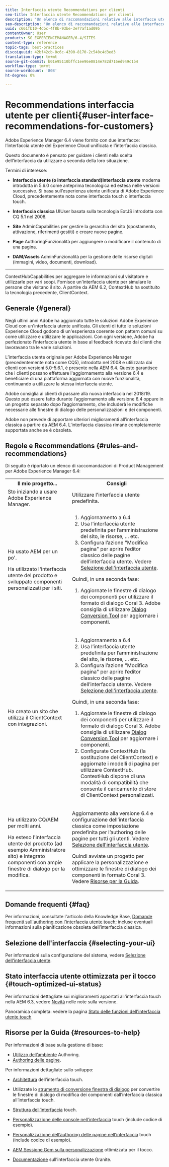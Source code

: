 ```yaml
---
title: Interfaccia utente Recommendations per clienti
seo-title: Interfaccia utente Recommendations per clienti
description: 'Un elenco di raccomandazioni relative alle interfacce utente classiche e ottimizzate per il tocco. '
seo-description: 'Un elenco di raccomandazioni relative alle interfacce utente classiche e ottimizzate per il tocco. '
uuid: c661fb10-4dbc-4f8b-93be-3e77af1ad095
contentOwner: User
products: SG_EXPERIENCEMANAGER/6.4/SITES
content-type: reference
topic-tags: best-practices
discoiquuid: 42bf42cb-0c6c-4390-8170-2c540c4d3ed3
translation-type: tm+mt
source-git-commit: b01e95110bffc1ee96e0814e782d716ed949c1b4
workflow-type: tm+mt
source-wordcount: '808'
ht-degree: 0%

---
```



# Recommendations interfaccia utente per clienti{#user-interface-recommendations-for-customers}

Adobe Experience Manager 6.4 viene fornito con due interfacce: l’interfaccia utente del Experience Cloud  unificata e l’interfaccia classica.

Questo documento è pensato per guidare i clienti nella scelta dell’interfaccia da utilizzare a seconda della loro situazione.

Termini di interesse:

* **Interfaccia utente (o interfaccia standard)Interfaccia utente**
moderna introdotta in 5.6.0 come anteprima tecnologica ed estesa nelle versioni successive. Si basa sull’esperienza utente unificata di Adobe Experience Cloud, precedentemente nota come interfaccia touch o interfaccia touch.

* **Interfaccia classica**
UIUser basata sulla tecnologia ExtJS introdotta con CQ 5.1 nel 2008.

* **Site**
AdminCapabilities per gestire la gerarchia del sito (spostamento, attivazione, riferimenti gestiti) e creare nuove pagine.

* **Page**
AuthoringFunzionalità per aggiungere o modificare il contenuto di una pagina.

* **DAM/Assets**
AdminFunzionalità per la gestione delle risorse digitali (immagini, video, documenti, download).

* ****
ContextHubCapabilities per aggregare le informazioni sul visitatore e utilizzarle per vari scopi. Fornisce un&#39;interfaccia utente per simulare le persone che visitano il sito. A partire da AEM 6.2, ContextHub ha sostituito la tecnologia precedente, ClientContext.

## Generale {#general}

Negli ultimi anni  Adobe ha aggiornato tutte le soluzioni Adobe Experience Cloud con un&#39;interfaccia utente unificata. Gli utenti di tutte le soluzioni  Experience Cloud godono di un&#39;esperienza coerente con pattern comuni su come utilizzare e utilizzare le applicazioni. Con ogni versione,  Adobe ha perfezionato l&#39;interfaccia utente in base al feedback ricevuto dai clienti che lavoravano tra le varie soluzioni.

L’interfaccia utente originale per Adobe Experience Manager (precedentemente nota come CQ5), introdotta nel 2008 e utilizzata dai clienti con versioni 5.0-5.6.1, è presente nella AEM 6.4. Questo garantisce che i clienti possano effettuare l&#39;aggiornamento alla versione 6.4 e beneficiare di una piattaforma aggiornata con nuove funzionalità, continuando a utilizzare la stessa interfaccia utente.

 Adobe consiglia ai clienti di passare alla nuova interfaccia nel 2018/19. Questo può essere fatto durante l’aggiornamento alla versione 6.4 oppure in un progetto separato dopo l’aggiornamento, che includerà le modifiche necessarie alle finestre di dialogo delle personalizzazioni e dei componenti.

 Adobe non prevede di apportare ulteriori miglioramenti all’interfaccia classica a partire da AEM 6.4. L’interfaccia classica rimane completamente supportata anche se è obsoleta.

## Regole e Recommendations {#rules-and-recommendations}

Di seguito è riportato un elenco di raccomandazioni di Product Management per Adobe Experience Manager 6.4:

<table> 
 <tbody> 
  <tr> 
   <th>Il mio progetto...</th> 
   <th>Consigli</th> 
  </tr> 
  <tr> 
   <td>Sto iniziando a usare Adobe Experience Manager.</td> 
   <td>Utilizzare l'interfaccia utente predefinita.</td> 
  </tr> 
  <tr> 
   <td><p>Ha usato AEM per un po'.</p> <p>Ha utilizzato l'interfaccia utente del prodotto e sviluppato componenti personalizzati per i siti.<br /> </p> </td> 
   <td> 
    <ol> 
     <li>Aggiornamento a 6.4</li> 
     <li>Usa l’interfaccia utente predefinita per l’amministrazione del sito, le risorse, ... etc.<br /> </li> 
     <li>Configura l’azione "Modifica pagina" per aprire l’editor classico delle pagine dell’interfaccia utente. Vedere <a href="#selecting-your-ui">Selezione dell'interfaccia utente</a>.</li> 
    </ol> <p>Quindi, in una seconda fase:</p> 
    <ol> 
     <li>Aggiornate le finestre di dialogo dei componenti per utilizzare il formato di dialogo Coral 3.  Adobe consiglia di utilizzare <a href="/help/sites-developing/dialog-conversion.md">Dialog Conversion Tool</a> per aggiornare i componenti.</li> 
    </ol> </td> 
  </tr> 
  <tr> 
   <td>Ha creato un sito che utilizza il ClientContext con integrazioni.<br /> </td> 
   <td> 
    <ol> 
     <li>Aggiornamento a 6.4</li> 
     <li>Usa l’interfaccia utente predefinita per l’amministrazione del sito, le risorse, ... etc.</li> 
     <li>Configura l’azione "Modifica pagina" per aprire l’editor classico delle pagine dell’interfaccia utente. Vedere <a href="#selecting-your-ui">Selezione dell'interfaccia utente</a>.</li> 
    </ol> <p>Quindi, in una seconda fase:</p> 
    <ol> 
     <li>Aggiornate le finestre di dialogo dei componenti per utilizzare il formato di dialogo Coral 3.  Adobe consiglia di utilizzare <a href="/help/sites-developing/dialog-conversion.md">Dialog Conversion Tool</a> per aggiornare i componenti.</li> 
     <li>Configurate ContextHub (la sostituzione del ClientContext) e aggiornate i modelli di pagina per utilizzare ContextHub. ContextHub dispone di una modalità di compatibilità che consente il caricamento di store di ClientContext personalizzati.</li> 
    </ol> </td> 
  </tr> 
  <tr> 
   <td><p>Ha utilizzato CQ/AEM per molti anni.</p> <p>Ha esteso l'interfaccia utente del prodotto (ad esempio Amministratore sito) e integrato componenti con ampie finestre di dialogo per la modifica.</p> </td> 
   <td><p>Aggiornamento alla versione 6.4 e configurazione dell’interfaccia classica come impostazione predefinita per l’authoring delle pagine per tutti gli utenti. Vedere <a href="#selecting-your-ui">Selezione dell'interfaccia utente</a>.</p> <p>Quindi avviate un progetto per applicare la personalizzazione e ottimizzare le finestre di dialogo dei componenti in formato Coral 3. Vedere <a href="#resources-to-help">Risorse per la Guida</a>.<br /> </p> </td> 
  </tr> 
 </tbody> 
</table>

## Domande frequenti {#faq}

Per informazioni, consultate l&#39;articolo della Knowledge Base, [Domande frequenti sull&#39;authoring con l&#39;interfaccia utente touch](https://helpx.adobe.com/experience-manager/kb/index/touchui_faq.html); incluse eventuali informazioni sulla pianificazione obsoleta dell’interfaccia classica.

## Selezione dell&#39;interfaccia {#selecting-your-ui}

Per informazioni sulla configurazione del sistema, vedere [Selezione dell&#39;interfaccia utente](/help/sites-authoring/select-ui.md).

## Stato interfaccia utente ottimizzata per il tocco {#touch-optimized-ui-status}

Per informazioni dettagliate sui miglioramenti apportati all&#39;interfaccia touch nella AEM 6.3, vedere [Novità](/help/release-notes/release-notes.md#what-s-new) nelle note sulla versione.

Panoramica completa: vedere la pagina [Stato delle funzioni dell&#39;interfaccia utente touch](/help/release-notes/touch-ui-features-status.md)

## Risorse per la Guida {#resources-to-help}

Per informazioni di base sulla gestione di base:

* [Utilizzo dell’ambiente](/help/sites-authoring/home.md) Authoring.
* [Authoring delle pagine](/help/sites-authoring/author-environment-tools.md).

Per informazioni dettagliate sullo sviluppo:

* [Architettura](/help/sites-developing/touch-ui-concepts.md) dell’interfaccia touch.
* Utilizzate lo [strumento di conversione finestra di dialogo](/help/sites-developing/dialog-conversion.md) per convertire le finestre di dialogo di modifica dei componenti dall’interfaccia classica all’interfaccia touch.

* [Struttura dell’interfaccia](/help/sites-developing/touch-ui-structure.md) touch.

* [Personalizzazione delle console nell’interfaccia](/help/sites-developing/customizing-consoles-touch.md)  touch (include codice di esempio).

* [Personalizzazione dell’authoring delle pagine nell’interfaccia](/help/sites-developing/customizing-page-authoring-touch.md)  touch (include codice di esempio).

* [AEM Sessione Gem sulla personalizzazione](https://docs.adobe.com/content/ddc/en/gems/user-interface-customization-for-aem-6.html) ottimizzata per il tocco.
* [Documentazione](https://helpx.adobe.com/experience-manager/6-4/sites/developing/using/reference-materials/granite-ui/api/index.html) sull’interfaccia utente Granite.

